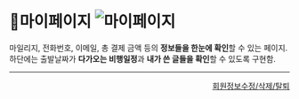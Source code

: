 # 📌마이페이지  ![마이페이지](https://user-images.githubusercontent.com/88878686/180650332-0bf3e3ed-ebc8-4f75-8152-0cc5c9090fc5.JPG)

마일리지, 전화번호, 이메일, 총 결제 금액 등의 **정보들을 한눈에 확인**할 수 있는 페이지.   
하단에는 출발날짜가 **다가오는 비행일정**과 **내가 쓴 글들을 확인**할 수 있도록 구현함.


***
<div align="right">   
  
[회원정보수정/삭제/탈퇴](https://github.com/kcat2201/finalproject/blob/main/%EA%B5%AC%ED%98%84%EC%84%A4%EB%AA%85/%ED%9A%8C%EC%9B%90%EC%A0%95%EB%B3%B4.md)   

</div>
